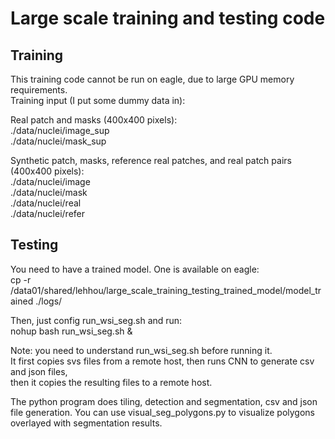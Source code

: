 # Large scale training and testing code

## Training
This training code cannot be run on eagle, due to large GPU memory requirements.  
Training input (I put some dummy data in): 

Real patch and masks (400x400 pixels):  
./data/nuclei/image_sup  
./data/nuclei/mask_sup 

Synthetic patch, masks, reference real patches, and real patch pairs (400x400 pixels):  
./data/nuclei/image  
./data/nuclei/mask  
./data/nuclei/real  
./data/nuclei/refer 


## Testing
You need to have a trained model. One is available on eagle:  
cp -r /data01/shared/lehhou/large_scale_training_testing_trained_model/model_trained ./logs/ 

Then, just config run_wsi_seg.sh and run:  
nohup bash run_wsi_seg.sh & 

Note: you need to understand run_wsi_seg.sh before running it.  
It first copies svs files from a remote host, then runs CNN to generate csv and json files,  
then it copies the resulting files to a remote host. 

The python program does tiling, detection and segmentation, csv and json file generation.
You can use visual_seg_polygons.py to visualize polygons overlayed with segmentation results.

